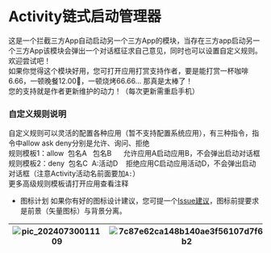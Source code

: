# Activity链式启动管理器
这是一个拦截三方App自动启动另一个三方App的模块，当存在三方app启动另一个三方App该模块会弹出一个对话框征求自己意见，同时也可以设置自定义规则。 欢迎尝试吧！  
如果你觉得这个模块好用，您可打开应用打赏支持作者，要是能打赏一杯咖啡6.66，一顿晚餐12.00🍯，一顿烧烤66.66... 那真是太棒了！  
您的支持就是作者更新维护的动力！（每次更新需重启手机）  

### 自定义规则说明
自定义规则可以灵活的配置各种应用（暂不支持配置系统应用），有三种指令，指令中allow ask deny分别是允许、询问、拒绝  
规则模板1：allow &nbsp;包名A &nbsp;&nbsp;包名B &nbsp;&nbsp;&nbsp;&nbsp;&nbsp;允许应用A启动应用B，不会弹出启动对话框  
规则模板2：deny &nbsp;包名C &nbsp;A:活动D &nbsp;&nbsp;&nbsp;拒绝应用C启动应用活动D，不会弹出启动对话框（注意Activity活动名前面要加`A:`）  
更多高级规则模板请打开应用查看注释  

- 图标计划 如果你有好的图标设计建议，您可提一个[Issue建议](https://github.com/Xposed-Modules-Repo/com.alphi.actvityopenmanager/issues)，图标前提要求是前景（矢量图标）与背景分离。

|![pic_20240730011109](https://github.com/user-attachments/assets/6c49a861-8faf-4fa7-be59-cddabc0d941c)|![7c87e62ca148b140ae3f56107d7f6b2](https://github.com/user-attachments/assets/4b4cf852-9732-48f3-b637-190baff93d46)|
|:---:|:---:|
